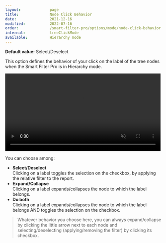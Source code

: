 ```yaml
---
layout:             page
title:              Node Click Behavior
date:               2021-12-16
modified:           2022-07-16
order:              /smart-filter-pro/options/mode/node-click-behavior
internal:           treeClickMode
available:          Hierarchy mode
---
```

**Default value:** Select/Deselect

This option defines the behavior of your click on the label of the tree nodes when the Smart Filter Pro is in Hierarchy mode.

<video src="images/node-click-behavior.mp4" width="500" autoplay loop muted></video>


You can choose among:

- **Select/Deselect**  
    Clicking on a label toggles the selection on the checkbox, by applying the relative filter to the report.
- **Expand/Collapse**  
    Clicking on a label expands/collapses the node to which the label belongs.
- **Do both**  
    Clicking on a label expands/collapses the node to which the label belongs AND toggles the selection on the checkbox.

> Whatever behavior you choose here, you can always expand/collapse by clicking the little arrow next to each node and selecting/deselecting (applying/removing the filter) by clicking its checkbox.
